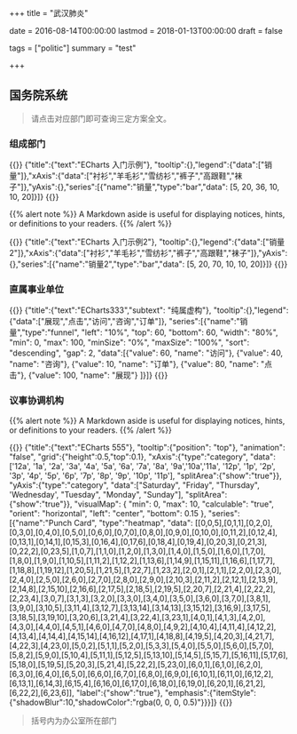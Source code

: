 +++
title = "武汉肺炎"

date = 2016-08-14T00:00:00
lastmod = 2018-01-13T00:00:00
draft = false

tags = ["politic"]
summary = "test"

+++



## 国务院系统

> 请点击对应部门即可查询三定方案全文。

### 组成部门

{{<echarts height="500">}}
	{"title":{"text":"ECharts 入门示例"},
	"tooltip":{},"legend":{"data":["销量"]},"xAxis":{"data":["衬衫","羊毛衫","雪纺衫","裤子","高跟鞋","袜子"]},"yAxis":{},"series":[{"name":"销量","type":"bar","data": [5, 20, 36, 10, 10, 20]}]}
{{</echarts>}}

{{% alert note %}}
A Markdown aside is useful for displaying notices, hints, or definitions to your readers.
{{% /alert %}}

{{<echarts height="500">}}
	{"title":{"text":"ECharts 入门示例2"},
	"tooltip":{},"legend":{"data":["销量2"]},"xAxis":{"data":["衬衫","羊毛衫","雪纺衫","裤子","高跟鞋","袜子"]},"yAxis":{},"series":[{"name":"销量2","type":"bar","data": [5, 20, 70, 10, 10, 20]}]}
{{</echarts>}}

### 直属事业单位	
{{<echarts height="400">}}
{"title":{"text":"ECharts333","subtext": "纯属虚构"},
"tooltip":{},"legend":{"data":["展现","点击","访问","咨询","订单"]},
"series":[{"name":"销量","type":"funnel",
			"left": "10%",
            "top": 60,
            "bottom": 60,
            "width": "80%",
            "min": 0,
            "max": 100,
            "minSize": "0%",
            "maxSize": "100%",
            "sort": "descending",
            "gap": 2,
            "data":[{"value": 60, "name": "访问"},
                {"value": 40, "name": "咨询"},
                {"value": 10, "name": "订单"},
                {"value": 80, "name": "点击"},
                {"value": 100, "name": "展现"}
                ]}]}
{{</echarts>}}

### 议事协调机构
{{% alert note %}}
A Markdown aside is useful for displaying notices, hints, or definitions to your readers.
{{% /alert %}}

{{<echarts height="500">}}
	{"title":{"text":"ECharts 555"},
	"tooltip":{"position": "top"},
	"animation": "false",
	"grid":{"height":0.5,"top":0.1},
	"xAxis":{"type":"category",
			 "data":['12a', '1a', '2a', '3a', '4a', '5a', '6a',
        '7a', '8a', '9a','10a','11a',
        '12p', '1p', '2p', '3p', '4p', '5p',
        '6p', '7p', '8p', '9p', '10p', '11p'],
			 "splitArea":{"show":"true"}},
	"yAxis":{"type":"category",
			 "data":["Saturday", "Friday", "Thursday",
        'Wednesday', "Tuesday", "Monday", "Sunday"],
			 "splitArea":{"show":"true"}},
	"visualMap": {
        "min": 0,
        "max": 10,
        "calculable": "true",
        "orient": "horizontal",
        "left": "center",
        "bottom": 0.15
    },
	"series":[{"name":"Punch Card",
	"type":"heatmap",
	"data":  [[0,0,5],[0,1,1],[0,2,0],[0,3,0],[0,4,0],[0,5,0],[0,6,0],[0,7,0],[0,8,0],[0,9,0],[0,10,0],[0,11,2],[0,12,4],[0,13,1],[0,14,1],[0,15,3],[0,16,4],[0,17,6],[0,18,4],[0,19,4],[0,20,3],[0,21,3],[0,22,2],[0,23,5],[1,0,7],[1,1,0],[1,2,0],[1,3,0],[1,4,0],[1,5,0],[1,6,0],[1,7,0],[1,8,0],[1,9,0],[1,10,5],[1,11,2],[1,12,2],[1,13,6],[1,14,9],[1,15,11],[1,16,6],[1,17,7],[1,18,8],[1,19,12],[1,20,5],[1,21,5],[1,22,7],[1,23,2],[2,0,1],[2,1,1],[2,2,0],[2,3,0],[2,4,0],[2,5,0],[2,6,0],[2,7,0],[2,8,0],[2,9,0],[2,10,3],[2,11,2],[2,12,1],[2,13,9],[2,14,8],[2,15,10],[2,16,6],[2,17,5],[2,18,5],[2,19,5],[2,20,7],[2,21,4],[2,22,2],[2,23,4],[3,0,7],[3,1,3],[3,2,0],[3,3,0],[3,4,0],[3,5,0],[3,6,0],[3,7,0],[3,8,1],[3,9,0],[3,10,5],[3,11,4],[3,12,7],[3,13,14],[3,14,13],[3,15,12],[3,16,9],[3,17,5],[3,18,5],[3,19,10],[3,20,6],[3,21,4],[3,22,4],[3,23,1],[4,0,1],[4,1,3],[4,2,0],[4,3,0],[4,4,0],[4,5,1],[4,6,0],[4,7,0],[4,8,0],[4,9,2],[4,10,4],[4,11,4],[4,12,2],[4,13,4],[4,14,4],[4,15,14],[4,16,12],[4,17,1],[4,18,8],[4,19,5],[4,20,3],[4,21,7],[4,22,3],[4,23,0],[5,0,2],[5,1,1],[5,2,0],[5,3,3],[5,4,0],[5,5,0],[5,6,0],[5,7,0],[5,8,2],[5,9,0],[5,10,4],[5,11,1],[5,12,5],[5,13,10],[5,14,5],[5,15,7],[5,16,11],[5,17,6],[5,18,0],[5,19,5],[5,20,3],[5,21,4],[5,22,2],[5,23,0],[6,0,1],[6,1,0],[6,2,0],[6,3,0],[6,4,0],[6,5,0],[6,6,0],[6,7,0],[6,8,0],[6,9,0],[6,10,1],[6,11,0],[6,12,2],[6,13,1],[6,14,3],[6,15,4],[6,16,0],[6,17,0],[6,18,0],[6,19,0],[6,20,1],[6,21,2],[6,22,2],[6,23,6]],
	"label":{"show":"true"},
	"emphasis":{"itemStyle":{"shadowBlur":10,"shadowColor":"rgba(0, 0, 0, 0.5)"}}}]}
{{</echarts>}}



>括号内为办公室所在部门
	

